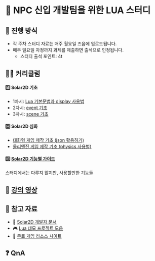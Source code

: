 # 🐣 NPC 신입 개발팀을 위한 LUA 스터디

## 🌳 진행 방식
* 각 주차 스터디 자료는 매주 월요일 즈음에 업로드됩니다.
* 매주 일요일 자정까지 과제를 제출하면 출석으로 인정됩니다.
	- 스터디 출석 포인트: 4t

## 👩‍🏫 커리큘럼
#### 1️⃣ Solar2D 기초
* 1차시: [Lua 기본문법과 display 사용법](./study/week01.md)
* 2차시: [event 기초](./study/week02.md)
* 3차시: [scene 기초](./study/week03.md)

#### 2️⃣ Solar2D 심화
* [대화형 게임 제작 기초 (json 활용하기)](./study/week04_1.md)
* [물리엔진 게임 제작 기초 (physics 사용법)](./study/week04_2.md)

#### 3️⃣ [Solar2D 기능별 가이드]()
스터디에서는 다루지 않지만, 사용할만한 기능들

## 🎥 [강의 영상](https://www.youtube.com/playlist?list=PLga3qWRlaoi7n1gggte-CWx3YYsGt4QkK)

## 📌 참고 자료
* 🧡 [Solar2D 개발자 문서](https://docs.coronalabs.com/)
* 🎮 [Lua 데모 프로젝트 모음](https://docs.coronalabs.com/guide/programming/index.html#demo-projects)
* 🎨 [무료 게임 리소스 사이트](https://www.kenney.nl/assets)

## ❓ QnA
